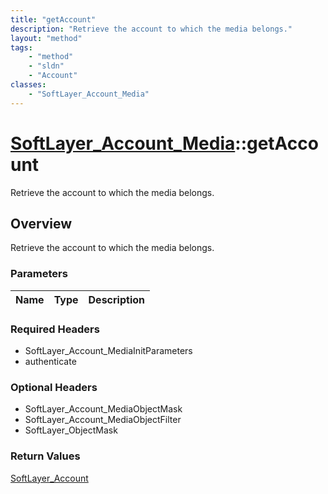 ```yaml
---
title: "getAccount"
description: "Retrieve the account to which the media belongs."
layout: "method"
tags:
    - "method"
    - "sldn"
    - "Account"
classes:
    - "SoftLayer_Account_Media"
---
```

# [SoftLayer_Account_Media](/reference/services/SoftLayer_Account_Media)::getAccount

Retrieve the account to which the media belongs.


## Overview 
Retrieve the account to which the media belongs.

### Parameters 
|Name | Type | Description |
| --- | --- | --- |


### Required Headers
* SoftLayer_Account_MediaInitParameters
* authenticate

### Optional Headers
* SoftLayer_Account_MediaObjectMask
* SoftLayer_Account_MediaObjectFilter
* SoftLayer_ObjectMask

### Return Values
<a href='/reference/datatypes/SoftLayer_Account'>SoftLayer_Account </a>

